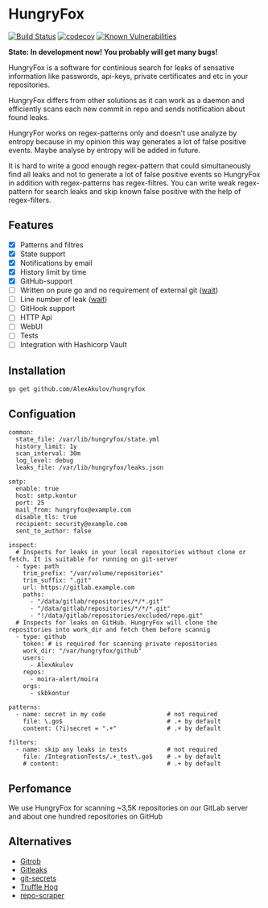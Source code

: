 # HungryFox

[![Build Status](https://travis-ci.org/AlexAkulov/hungryfox.svg?branch=master)](https://travis-ci.org/AlexAkulov/hungryfox)
[![codecov](https://codecov.io/gh/AlexAkulov/hungryfox/branch/master/graph/badge.svg)](https://codecov.io/gh/AlexAkulov/hungryfox)
[![Known Vulnerabilities](https://snyk.io/test/github/AlexAkulov/hungryfox/badge.svg)](https://snyk.io/test/github/AlexAkulov/hungryfox)

**State: In development now! You probably will get many bugs!**

HungryFox is a software for continious search for leaks of sensative information like passwords, api-keys, private certificates and etc in your repositories.

HungryFox differs from other solutions as it can work as a daemon and efficiently scans each new commit in repo and sends notification about found leaks.

HungryFor works on regex-patterns only and doesn't use analyze by entropy because in my opinion this way generates a lot of false positive events. Maybe analyse by entropy will be added in future.

It is hard to write a good enough regex-pattern that could simultaneously find all leaks and not to generate a lot of false positive events so HungryFox in addition with regex-patterns has regex-filtres. You can write weak regex-pattern for search leaks and skip known false positive with the help of regex-filters.


## Features
- [x] Patterns and filtres
- [x] State support
- [x] Notifications by email
- [x] History limit by time
- [x] GitHub-support
- [ ] Written on pure go and no requirement of external git ([wait](https://github.com/src-d/go-git/issues/757))
- [ ] Line number of leak ([wait](https://github.com/src-d/go-git/issues/806))
- [ ] GitHook support
- [ ] HTTP Api
- [ ] WebUI
- [ ] Tests
- [ ] Integration with Hashicorp Vault

## Installation

```
go get github.com/AlexAkulov/hungryfox
```

## Configuation
```
common:
  state_file: /var/lib/hungryfox/state.yml
  history_limit: 1y
  scan_interval: 30m
  log_level: debug
  leaks_file: /var/lib/hungryfox/leaks.json

smtp:
  enable: true
  host: smtp.kontur
  port: 25
  mail_from: hungryfox@example.com
  disable_tls: true
  recipient: security@example.com
  sent_to_author: false

inspect:
  # Inspects for leaks in your local repositories without clone or fetch. It is suitable for running on git-server
  - type: path
    trim_prefix: "/var/volume/repositories"
    trim_suffix: ".git"
    url: https://gitlab.example.com
    paths:
      - "/data/gitlab/repositories/*/*.git"
      - "/data/gitlab/repositories/*/*/*.git"
      - "!/data/gitlab/repositories/excluded/repo.git"
  # Inspects for leaks on GitHub. HungryFox will clone the repositories into work_dir and fetch them before scannig
  - type: github
    token: # is required for scanning private repositories
    work_dir: "/var/hungryfox/github"
    users:
      - AlexAkulov
    repos:
      - moira-alert/moira
    orgs:
      - skbkontur

patterns:
  - name: secret in my code                 # not required
    file: \.go$                             # .+ by default
    content: (?i)secret = ".+"              # .+ by default

filters:
  - name: skip any leaks in tests           # not required
    file: /IntegrationTests/.+_test\.go$    # .+ by default
    # content:                              # .+ by default
```
## Perfomance
We use HungryFox for scanning ~3,5K repositories on our GitLab server and about one hundred repositories on GitHub

## Alternatives
- [Gitrob](https://github.com/michenriksen/gitrob)
- [Gitleaks](https://github.com/zricethezav/gitleaks)
- [git-secrets](https://github.com/awslabs/git-secrets)
- [Truffle Hog](https://github.com/dxa4481/truffleHog)
- [repo-scraper](https://github.com/dssg/repo-scraper)
